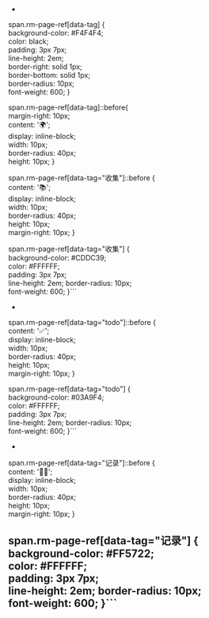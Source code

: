 - ```css
span.rm-page-ref[data-tag] {    
  background-color: #F4F4F4;    
  color: black;    
  padding: 3px 7px;    
  line-height: 2em;    
  border-right: solid 1px;    
  border-bottom: solid 1px;    
  border-radius: 10px;    
  font-weight: 600;
}

span.rm-page-ref[data-tag]::before{    
  margin-right: 10px;    
  content: '🌍';    
  display: inline-block;    
  width: 10px;    
  border-radius: 40px;    
  height: 10px;
}

span.rm-page-ref[data-tag="收集"]::before {    
  content: '📚';    
  display: inline-block;    
  width: 10px;    
  border-radius: 40px;    
  height: 10px;    
  margin-right: 10px;
}

span.rm-page-ref[data-tag="收集"] {    
  background-color: #CDDC39;    
  color: #FFFFFF;    
  padding: 3px 7px;    
  line-height: 2em;
  border-radius: 10px;    
  font-weight: 600;
}```
- ```css
span.rm-page-ref[data-tag="todo"]::before {    
  content: '✅';    
  display: inline-block;    
  width: 10px;    
  border-radius: 40px;    
  height: 10px;    
  margin-right: 10px;
}

span.rm-page-ref[data-tag="todo"] {    
  background-color: #03A9F4;    
  color: #FFFFFF;    
  padding: 3px 7px;    
  line-height: 2em;
  border-radius: 10px;    
  font-weight: 600;
}```
- ```css
span.rm-page-ref[data-tag="记录"]::before {    
  content: '✍🏻';    
  display: inline-block;    
  width: 10px;    
  border-radius: 40px;    
  height: 10px;    
  margin-right: 10px;
}

span.rm-page-ref[data-tag="记录"] {    
  background-color: #FF5722;    
  color: #FFFFFF;    
  padding: 3px 7px;    
  line-height: 2em;
  border-radius: 10px;    
  font-weight: 600;
}```
- 
